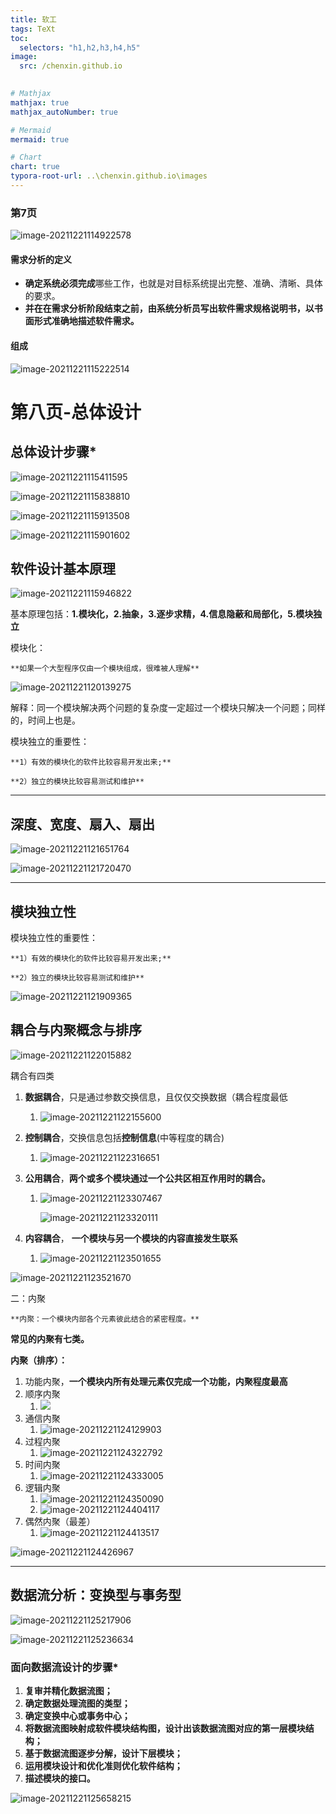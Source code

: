 ```yaml
---
title: 软工
tags: TeXt
toc:
  selectors: "h1,h2,h3,h4,h5"
image: 
  src: /chenxin.github.io
    

# Mathjax
mathjax: true
mathjax_autoNumber: true

# Mermaid
mermaid: true

# Chart
chart: true
typora-root-url: ..\chenxin.github.io\images
---
```








### 第7页



![image-20211221114922578](https://gitee.com/chenxinnnn/learn_images/raw/master/img/202112211508974.png)

#### 需求分析的定义

- **确定系统必须完成**哪些工作，也就是对目标系统提出完整、准确、清晰、具体的要求。
- **并在在需求分析阶段结束之前，由系统分析员写出软件需求规格说明书，以书面形式准确地描述软件需求。**

#### 组成

![image-20211221115222514](https://gitee.com/chenxinnnn/learn_images/raw/master/img/202112211508270.png)





# 第八页-总体设计

## 总体设计步骤*

![image-20211221115411595](https://gitee.com/chenxinnnn/learn_images/raw/master/img/202112211154642.png)

![image-20211221115838810](https://gitee.com/chenxinnnn/learn_images/raw/master/img/202112211158864.png)

![image-20211221115913508](https://gitee.com/chenxinnnn/learn_images/raw/master/img/202112211159610.png)

![image-20211221115901602](https://gitee.com/chenxinnnn/learn_images/raw/master/img/202112211508116.png)



## 软件设计基本原理

![image-20211221115946822](https://gitee.com/chenxinnnn/learn_images/raw/master/img/202112211508394.png)

基本原理包括：**1.模块化，2.抽象，3.逐步求精，4.信息隐蔽和局部化，5.模块独立**

模块化：

	**如果一个大型程序仅由一个模块组成，很难被人理解**

![image-20211221120139275](https://gitee.com/chenxinnnn/learn_images/raw/master/img/202112211201393.png)

解释：同一个模块解决两个问题的复杂度一定超过一个模块只解决一个问题；同样的，时间上也是。



模块独立的重要性：

	**1）有效的模块化的软件比较容易开发出来;**
	
	**2）独立的模块比较容易测试和维护**

------

## 深度、宽度、扇入、扇出

![image-20211221121651764](https://gitee.com/chenxinnnn/learn_images/raw/master/img/202112211216923.png)

![image-20211221121720470](https://gitee.com/chenxinnnn/learn_images/raw/master/img/202112211217545.png)

------

## 模块独立性

模块独立性的重要性：

	**1）有效的模块化的软件比较容易开发出来;**
	
	**2）独立的模块比较容易测试和维护**

![image-20211221121909365](https://gitee.com/chenxinnnn/learn_images/raw/master/img/202112211508657.png)



## 耦合与内聚概念与排序

![image-20211221122015882](https://gitee.com/chenxinnnn/learn_images/raw/master/img/202112211508826.png)



耦合有四类

1. **数据耦合**，只是通过参数交换信息，且仅仅交换数据（耦合程度最低

   1. ![image-20211221122155600](https://gitee.com/chenxinnnn/learn_images/raw/master/img/202112211508550.png)

2. **控制耦合**，交换信息包括**控制信息**(中等程度的耦合)

   1. ![image-20211221122316651](https://gitee.com/chenxinnnn/learn_images/raw/master/img/202112211508877.png)

3. **公用耦合**，**两个或多个模块通过一个公共区相互作用时的耦合。**

   1. ![image-20211221123307467](https://gitee.com/chenxinnnn/learn_images/raw/master/img/202112211233291.png)

      ![image-20211221123320111](https://gitee.com/chenxinnnn/learn_images/raw/master/img/202112211234396.png)

4. **内容耦合**， **一个模块与另一个模块的内容直接发生联系**

   1. ![image-20211221123501655](https://gitee.com/chenxinnnn/learn_images/raw/master/img/202112211508111.png)

![image-20211221123521670](https://gitee.com/chenxinnnn/learn_images/raw/master/img/202112211508742.png)



二：内聚

	**内聚：一个模块内部各个元素彼此结合的紧密程度。**

**常见的内聚有七类。** 

**内聚（排序）：**

1. 功能内聚，**一个模块内所有处理元素仅完成一个功能，内聚程度最高**
2. 顺序内聚
   1. ![](https://gitee.com/chenxinnnn/learn_images/raw/master/img/202112211241477.png)
3. 通信内聚
   1. ![image-20211221124129903](https://gitee.com/chenxinnnn/learn_images/raw/master/img/202112211508251.png)
4. 过程内聚
   1. ![image-20211221124322792](https://gitee.com/chenxinnnn/learn_images/raw/master/img/202112211243898.png)
5. 时间内聚 
   1. ![image-20211221124333005](https://gitee.com/chenxinnnn/learn_images/raw/master/img/202112211243064.png)
6. 逻辑内聚
   1. ![image-20211221124350090](https://gitee.com/chenxinnnn/learn_images/raw/master/img/202112211508422.png)
   2. ![image-20211221124404117](https://gitee.com/chenxinnnn/learn_images/raw/master/img/202112211244173.png)
7. 偶然内聚（最差）
   1. ![image-20211221124413517](https://gitee.com/chenxinnnn/learn_images/raw/master/img/202112211244628.png)



![image-20211221124426967](https://gitee.com/chenxinnnn/learn_images/raw/master/img/202112211508971.png)

------



## 数据流分析：变换型与事务型

![image-20211221125217906](https://gitee.com/chenxinnnn/learn_images/raw/master/img/202112211252035.png)

![image-20211221125236634](https://gitee.com/chenxinnnn/learn_images/raw/master/img/202112211508122.png)



### **面向数据流设计的步骤***

1. **复审并精化数据流图；**
2.  **确定数据处理流图的类型；**
3. **确定变换中心或事务中心；**
4. **将数据流图映射成软件模块结构图，设计出该数据流图对应的第一层模块结构；**
5. **基于数据流图逐步分解，设计下层模块；**
6. **运用模块设计和优化准则优化软件结构；**
7. **描述模块的接口。**

![image-20211221125658215](https://gitee.com/chenxinnnn/learn_images/raw/master/img/202112211256300.png)

